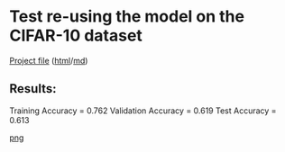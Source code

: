 # **Test re-using the model on the CIFAR-10 dataset**



[Project file](Traffic_Sign_Classifier.ipynb) ([html](report/Traffic_Sign_Classifier.html)/[md](report/Traffic_Sign_Classifier.md))

## Results:
Training Accuracy = 0.762
Validation Accuracy = 0.619
Test Accuracy = 0.613

[png](report/output_19_0.png)
